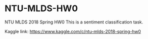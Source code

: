 # NTU-MLDS-HW0

NTU MLDS 2018 Spring HW0
This is a sentiment classification task.

Kaggle link: https://www.kaggle.com/c/ntu-mlds-2018-spring-hw0
